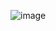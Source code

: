 ![image](https://github.com/MohamedHamed12/problem_solving/assets/90472426/7cae0fd2-0b49-400f-83ec-34c14ca3e95b)
